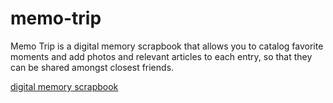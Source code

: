 # memo-trip
Memo Trip is a digital memory scrapbook that allows you to catalog favorite moments and add photos and relevant articles 
to each entry, so that they can be shared amongst closest friends. 

[digital memory scrapbook](https://i.imgur.com/Kk1C5qd.png)

